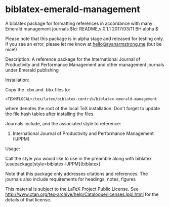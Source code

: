 # biblatex-emerald-management
A biblatex package for formatting references in accordance with many Emerald management journals
$Id: README,v 0.1.1 2017/03/11 BH alpha $

Please note that this package is in alpha stage and released for
testing only. If you see an error, please let me know at hello@ryanarmstrong.me (but be nice!)

Description:
A reference package for the International Journal of Productivity and Performance Management and other management journals under Emerald publishing

Installation:

Copy the .cbx and .bbx files to:

	<TEXMFLOCAL>/tex/latex/biblatex-contrib/biblatex-emerald-management

where <TEXMFLOCAL> denotes the root of the local TeX installation. Don't forget to update
the file hash tables after installing the files.

Journals include, and the associated style to reference:
 1) International Journal of Productivity and Performance Management (IJPPM)

Usage:

Call the style you would like to use in the preamble along with biblatex
		\usepackage[style=biblatex-IJPPM]{biblatex}

Note that this package only addresses citations and references. The journals also include requirements for headings, notes, figures

This material is subject to the LaTeX Project Public License. See http://www.ctan.org/tex-archive/help/Catalogue/licenses.lppl.html for the details of that license.
